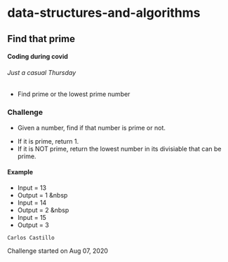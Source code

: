 # data-structures-and-algorithms

## Find that prime

#### Coding during covid
###### Just a casual Thursday
* Find prime or the lowest prime number

### Challenge
* Given a number, find if that number is prime or not.
- If it is prime, return 1.
- If it is NOT prime, return the lowest number in its divisiable that can be prime.

#### Example
- Input = 13
- Output = 1
&nbsp
- Input = 14
- Output = 2
&nbsp
- Input = 15
- Output = 3






```
Carlos Castillo
```
Challenge started on Aug 07, 2020
